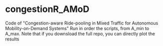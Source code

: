 # congestionR_AMoD
Code of "Congestion-aware Ride-pooling in Mixed Traffic for Autonomous Mobility-on-Demand Systems"
Run in order the scripts, from A_min to A_max. Note that if you downsload the full repo, you can directly plot the results 
